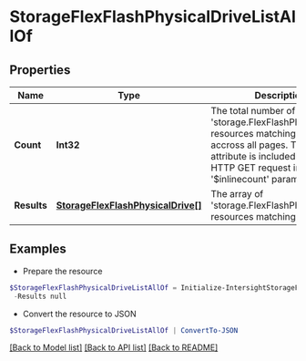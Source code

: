 # StorageFlexFlashPhysicalDriveListAllOf
## Properties

Name | Type | Description | Notes
------------ | ------------- | ------------- | -------------
**Count** | **Int32** | The total number of &#39;storage.FlexFlashPhysicalDrive&#39; resources matching the request, accross all pages. The &#39;Count&#39; attribute is included when the HTTP GET request includes the &#39;$inlinecount&#39; parameter. | [optional] 
**Results** | [**StorageFlexFlashPhysicalDrive[]**](StorageFlexFlashPhysicalDrive.md) | The array of &#39;storage.FlexFlashPhysicalDrive&#39; resources matching the request. | [optional] 

## Examples

- Prepare the resource
```powershell
$StorageFlexFlashPhysicalDriveListAllOf = Initialize-IntersightStorageFlexFlashPhysicalDriveListAllOf  -Count null `
 -Results null
```

- Convert the resource to JSON
```powershell
$StorageFlexFlashPhysicalDriveListAllOf | ConvertTo-JSON
```

[[Back to Model list]](../README.md#documentation-for-models) [[Back to API list]](../README.md#documentation-for-api-endpoints) [[Back to README]](../README.md)


